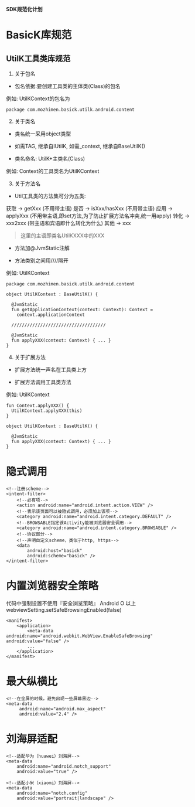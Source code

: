**SDK规范化计划**
# BasicK库规范

## UtilK工具类库规范 

1. 关于包名

- 包名依据:要创建工具类的主体类(Class)的包名

例如: UtilKContext的包名为
```
package com.mozhimen.basick.utilk.android.content
```

2. 关于类名

- 类名统一采用object类型

- 如需TAG, 继承自IUtilK, 如需_context, 继承自BaseUtilK() 

- 类名命名: UtilK+主类名(Class)

例如: Context的工具类名为UtilKContext

3. 关于方法名

- Util工具类的方法集可分为五类:

获取 -> getXxx (不用带主语)
是否 -> isXxx/hasXxx (不用带主语)
应用 -> applyXxx (不用带主语,即set方法,为了防止扩展方法名冲突,统一用apply)
转化 -> xxx2xxx (带主语和宾语即什么转化为什么)
其他 -> xxx 

>这里的主语即类名UtilKXXX中的XXX

- 方法加@JvmStatic注解

- 方法类别之间用////隔开

例如: UtilKContext
```
package com.mozhimen.basick.utilk.android.content

object UtilKContext : BaseUtilK() {

  @JvmStatic
  fun getApplicationContext(context: Context): Context =
    context.applicationContext

  ////////////////////////////////////

  @JvmStatic
  fun applyXXX(context: Context) { ... }
}
```

4. 关于扩展方法

- 扩展方法统一声名在工具类上方

- 扩展方法调用工具类方法

例如: UtilKContext

```
fun Context.applyXXX() {
  UtilKContext.applyXXX(this)
}

object UtilKContext : BaseUtilK() {

  @JvmStatic
  fun applyXXX(context: Context) { ... }
}
```

# 隐式调用
```
<!--注册scheme-->
<intent-filter>
    <!--必有项-->
    <action android:name="android.intent.action.VIEW" />
    <!--表示该页面可以被隐式调用，必须加上该项-->
    <category android:name="android.intent.category.DEFAULT" />
    <!--BROWSABLE指定该Activity能被浏览器安全调用-->
    <category android:name="android.intent.category.BROWSABLE" />
    <!--协议部分-->
    <!--声明自定义scheme，类似于http, https-->
    <data
        android:host="basick"
        android:scheme="basick" />
</intent-filter>
```

# 内置浏览器安全策略
代码中强制设置不使用『安全浏览策略』
Android O 以上
webviewSetting.setSafeBrowsingEnabled(false)
```
<manifest>
    <application>
        <meta-data android:name="android.webkit.WebView.EnableSafeBrowsing"
android:value="false" />
        ...
    </application>
</manifest>
```

# 最大纵横比
```
<!--在全屏的时候，避免出现一些屏幕黑边-->
<meta-data
     android:name="android.max_aspect"
     android:value="2.4" />
```

# 刘海屏适配

```
<!--适配华为（huawei）刘海屏-->
<meta-data
    android:name="android.notch_support"
    android:value="true" />

<!--适配小米（xiaomi）刘海屏-->
<meta-data
    android:name="notch.config"
    android:value="portrait|landscape" />
```